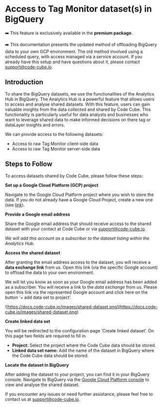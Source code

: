 # Access to Tag Monitor dataset(s) in BigQuery

➡️ This feature is exclusively available in the **premium package.**

➡️ This documentation presents the updated method of offloading BigQuery data to your own GCP environment. The old method involved using a scheduled query, with access managed via a service account. If you already have this setup and have questions about it, please contact [support@code-cube.io](mailto:support@code-cube.io).

## Introduction

To share the BigQuery datasets, we use the functionalities of the Analytics Hub in BigQuery. The Analytics Hub is a powerful feature that allows users to access and analyse shared datasets. With this feature, users can gain valuable insights from the data collected and shared by Code Cube. This functionality is particularly useful for data analysts and businesses who want to leverage shared data to make informed decisions on there tag or dataLayer insights and errors.

We can provide access to the following datasets:

   - Access to raw Tag Monitor client-side data
   - Access to raw Tag Monitor server-side data

## Steps to Follow

To access datasets shared by Code Cube, please follow these steps:

**Set up a Google Cloud Platform (GCP) project**

Navigate to the Google Cloud Platform project where you wish to store the data. If you do not already have a Google Cloud Project, create a new one (see [link](https://developers.google.com/workspace/guides/create-project)).

**Provide a Google email address**

Share the Google email address that should receive access to the shared dataset with your contact at Code Cube or via [support@code-cube.io](mailto:support@code-cube.io).

*We will add this account as a subscriber to the dataset listing within the Analytics Hub.*

**Access the shared dataset**

After granting the email address access to the dataset, you will receive a **data exchange link** from us. Open this link (via the specific Google account) to offload the data to your own environment. 

We will let you know as soon as your Google email address has been added as a subscriber. You will receive a link to the *data exchange* from us. Please open this link via the represented Google account and click here on the button ‘+ add data set to project’.

![https://docs.code-cube.io/images/shared-dataset.png](https://docs.code-cube.io/images/shared-dataset.png)

**Create linked data set**

You will be redirected to the configuration page ‘Create linked dataset’. On this page two fields are required to fill in. 

- **Project:** Select the project where the Code Cube data should be stored.
- **Linked data set name:** Add the name of the dataset in BigQuery where the Code Cube data should be stored.

**Locate the dataset in BigQuery**

After adding the dataset to your project, you can find it in your BigQuery console. Navigate to BigQuery via the [Google Cloud Platform console](https://console.cloud.google.com/) to view and analyse the shared dataset.

If you encounter any issues or need further assistance, please feel free to contact us at [support@code-cube.io](mailto:support@code-cube.io).
